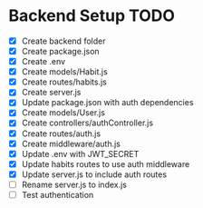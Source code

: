 # Backend Setup TODO

- [x] Create backend folder
- [x] Create package.json
- [x] Create .env
- [x] Create models/Habit.js
- [x] Create routes/habits.js
- [x] Create server.js
- [x] Update package.json with auth dependencies
- [x] Create models/User.js
- [x] Create controllers/authController.js
- [x] Create routes/auth.js
- [x] Create middleware/auth.js
- [x] Update .env with JWT_SECRET
- [x] Update habits routes to use auth middleware
- [x] Update server.js to include auth routes
- [ ] Rename server.js to index.js
- [ ] Test authentication
